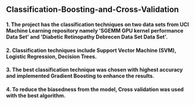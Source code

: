 ## Classification-Boosting-and-Cross-Validation

#### 1. The project has the classification techniques on two data sets from UCI Machine Learning repository namely 'SGEMM GPU kernel performance Data Set' and 'Diabetic Retinopathy Debrecen Data Set Data Set'.
#### 2. Classification techniques include Support Vector Machine (SVM), Logistic Regression, Decision Trees.
#### 3. The best classification technique was chosen with highest accuracy and implemented Gradient Boosting to enhance the results.
#### 4. To reduce the biasedness from the model, Cross validation was used with the best algorithm.
